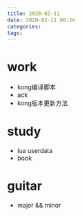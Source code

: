 ```yaml
---
title: 2020-02-11
date: 2020-02-11 00:24
categories: 
tags: 
---
```



# work
* kong编译脚本
* ack
* kong版本更新方法

# study
* lua userdata 
* book

# guitar
* major && minor 
